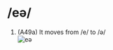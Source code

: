 # /eə/

1. (A49a) It moves from /e/ to /ə/  
![eə](https://raw.githubusercontent.com/thanhduongvs/ipa/main/images/14_nguyen-am-eə.png)
